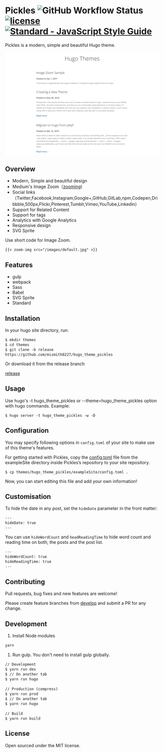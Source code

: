 # Pickles ![GitHub Workflow Status](https://img.shields.io/github/workflow/status/mismith0227/hugo_theme_pickles/create%20new%20branch?style=flat-square) [![license](https://img.shields.io/github/license/mashape/apistatus.svg)](https://github.com/mismith0227/hugo_theme_pickles/blob/master/license.md) [![Standard - JavaScript Style Guide](https://cdn.rawgit.com/feross/standard/master/badge.svg)](https://github.com/feross/standard)

Pickles is a modern, simple and beautiful Hugo theme.

![screenshot](https://github.com/mismith0227/hugo_theme_pickles/blob/master/images/screenshot.png)

## Overview

- Modern, Simple and beautiful design
- Medium's Image Zoom（[zooming](https://desmonding.me/zooming/docs/#/))
- Social links（Twitter,Facebook,Instagram,Google+,GitHub,GitLab,npm,Codepen,Dribbble,500px,Flickr,Pinterest,Tumblr,Vimeo,YouTube,Linkedin）
- Support for Related Content
- Support for tags
- Analytics with Google Analytics
- Responsive design
- SVG Sprite

Use short code for Image Zoom.

```
{{< zoom-img src="/images/default.jpg" >}}
```

## Features

- gulp
- webpack
- Sass
- Babel
- SVG Sprite
- Standard

## Installation

In your hugo site directory, run:

```shell
$ mkdir themes
$ cd themes
$ git clone -b release https://github.com/mismith0227/hugo_theme_pickles
```

Or download it from the release branch

[release](https://github.com/mismith0227/hugo_theme_pickles/tree/release)

## Usage

Use hugo's -t hugo_theme_pickles or --theme=hugo_theme_pickles option with hugo commands. Example:

```shell
$ hugo server -t hugo_theme_pickles -w -D
```

## Configuration

You may specify following options in `config.toml` of your site to make use of
this theme's features.

For getting started with Pickles, copy the [config.toml](https://github.com/mismith0227/hugo_theme_pickles/blob/master/exampleSite/config.toml) file from the exampleSite directory inside Pickles’s repository to your site repository.

```shell
$ cp themes/hugo_theme_pickles/exampleSite/config.toml .
```

Now, you can start editing this file and add your own information!

## Customisation

To hide the date in any post, set the `hideDate` parameter in the front matter:

```
---
hideDate: true
---
```

You can use `hideWordCount` and `headReadingTime` to hide word count and reading time on both, the posts and the post list.

```
---
hideWordCount: true
hideReadingTime: true
---
```

## Contributing

Pull requests, bug fixes and new features are welcome!

Please create feature branches from [develop](https://github.com/mismith0227/hugo_theme_pickles/tree/develop) and submit a PR for any change.

## Development

1.  Install Node modules

```sh
yarn
```

1.  Run gulp. You don't need to install gulp globally.

```
// Development
$ yarn run dev
$ // On another tab
$ yarn run hugo

// Production (compress)
$ yarn run prod
$ // On another tab
$ yarn run hugo

// Build
$ yarn run build
```

## License

Open sourced under the MIT license.
